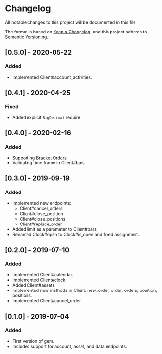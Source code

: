 # Changelog
All notable changes to this project will be documented in this file.

The format is based on [Keep a Changelog](https://keepachangelog.com/en/1.0.0/),
and this project adheres to [Semantic Versioning](https://semver.org/spec/v2.0.0.html).

## [0.5.0] - 2020-05-22
### Added
- Implemented Client#account_activities.

## [0.4.1] - 2020-04-25
### Fixed
- Added explicit `BigDecimal` require.

## [0.4.0] - 2020-02-16
### Added
- Supporting [Bracket Orders](https://docs.alpaca.markets/trading-on-alpaca/orders/#bracket-orders)
- Validating time frame in Client#bars

## [0.3.0] - 2019-09-19
### Added
- Implemented new endpoints:
  * Client#cancel_orders
  * Client#close_position
  * Client#close_positions
  * Client#replace_order
- Added limit as a parameter to Client#bars
- Renamed Clock#open to Clock#is_open and fixed assignment.

## [0.2.0] - 2019-07-10
### Added
- Implemented Client#calendar.
- Implemented Client#clock.
- Added Client#assets.
- Implemented new methods in Client: new_order, order, orders, position, positions.
- Implemented Client#cancel_order.

## [0.1.0] - 2019-07-04
### Added
- First version of gem.
- Includes support for account, asset, and data endpoints.

